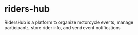 # riders-hub
RidersHub is a platform to organize motorcycle events, manage participants, store rider info, and send event notifications
